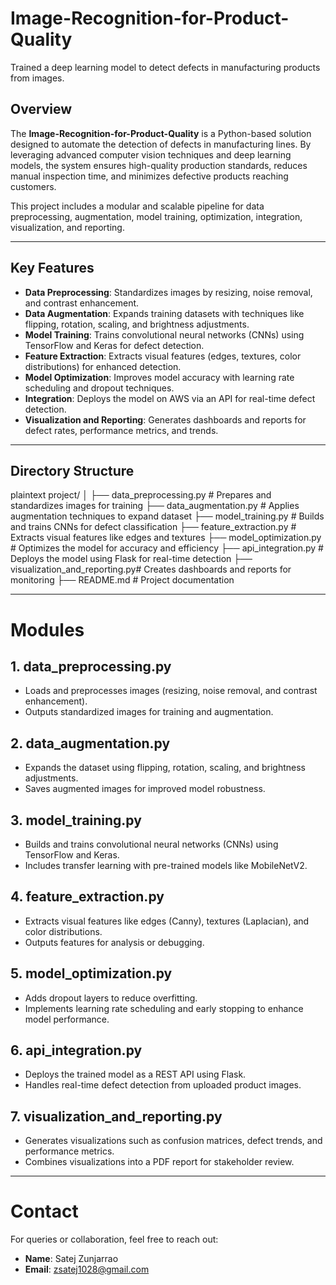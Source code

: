 # Image-Recognition-for-Product-Quality
Trained a deep learning model to detect defects in manufacturing products from images.

## Overview
The **Image-Recognition-for-Product-Quality** is a Python-based solution designed to automate the detection of defects in manufacturing lines. By leveraging advanced computer vision techniques and deep learning models, the system ensures high-quality production standards, reduces manual inspection time, and minimizes defective products reaching customers.

This project includes a modular and scalable pipeline for data preprocessing, augmentation, model training, optimization, integration, visualization, and reporting.

---

## Key Features
- **Data Preprocessing**: Standardizes images by resizing, noise removal, and contrast enhancement.
- **Data Augmentation**: Expands training datasets with techniques like flipping, rotation, scaling, and brightness adjustments.
- **Model Training**: Trains convolutional neural networks (CNNs) using TensorFlow and Keras for defect detection.
- **Feature Extraction**: Extracts visual features (edges, textures, color distributions) for enhanced detection.
- **Model Optimization**: Improves model accuracy with learning rate scheduling and dropout techniques.
- **Integration**: Deploys the model on AWS via an API for real-time defect detection.
- **Visualization and Reporting**: Generates dashboards and reports for defect rates, performance metrics, and trends.

---

## Directory Structure

plaintext
project/
│
├── data_preprocessing.py         # Prepares and standardizes images for training
├── data_augmentation.py          # Applies augmentation techniques to expand dataset
├── model_training.py             # Builds and trains CNNs for defect classification
├── feature_extraction.py         # Extracts visual features like edges and textures
├── model_optimization.py         # Optimizes the model for accuracy and efficiency
├── api_integration.py            # Deploys the model using Flask for real-time detection
├── visualization_and_reporting.py# Creates dashboards and reports for monitoring
├── README.md                     # Project documentation

---

# Modules

## 1. data_preprocessing.py
- Loads and preprocesses images (resizing, noise removal, and contrast enhancement).
- Outputs standardized images for training and augmentation.

## 2. data_augmentation.py
- Expands the dataset using flipping, rotation, scaling, and brightness adjustments.
- Saves augmented images for improved model robustness.

## 3. model_training.py
- Builds and trains convolutional neural networks (CNNs) using TensorFlow and Keras.
- Includes transfer learning with pre-trained models like MobileNetV2.

## 4. feature_extraction.py
- Extracts visual features like edges (Canny), textures (Laplacian), and color distributions.
- Outputs features for analysis or debugging.

## 5. model_optimization.py
- Adds dropout layers to reduce overfitting.
- Implements learning rate scheduling and early stopping to enhance model performance.

## 6. api_integration.py
- Deploys the trained model as a REST API using Flask.
- Handles real-time defect detection from uploaded product images.

## 7. visualization_and_reporting.py
- Generates visualizations such as confusion matrices, defect trends, and performance metrics.
- Combines visualizations into a PDF report for stakeholder review.

---

# Contact

For queries or collaboration, feel free to reach out:

- **Name**: Satej Zunjarrao  
- **Email**: zsatej1028@gmail.com

